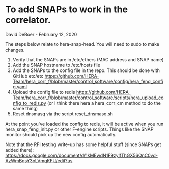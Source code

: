 # To add SNAPs to work in the correlator.
David DeBoer - February 12, 2020

The steps below relate to hera-snap-head.  You will need to sudo to make changes.
1. Verify that the SNAPs are in /etc/ethers (MAC address and SNAP name)
2. Add the SNAP hostname to /etc/hosts file
3. Add the SNAPs to the config file in the repo.  This should be done with GitHub etc/etc
   https://github.com/HERA-Team/hera_corr_f/blob/master/control_software/config/hera_feng_config.yaml
4. Upload the config file to redis
   https://github.com/HERA-Team/hera_corr_f/blob/master/control_software/scripts/hera_upload_config_to_redis.py
   (or I think there hera a hera_corr_cm method to do the same thing)
5. Reset dnsmasq via the script reset_dnsmasq.sh

At the point you've loaded the config to redis, it will be active when you run hera_snap_feng_init.py or other F-engine scripts. Things like the SNAP monitor should pick up the new config automatically.

Note that the RFI testing write-up has some helpful stuff (since SNAPs get added there):
https://docs.google.com/document/d/1kMEwdN1F9zylfThGX56OnC0vd-AzWmBqsY3oLVmqKFU/edit?us
